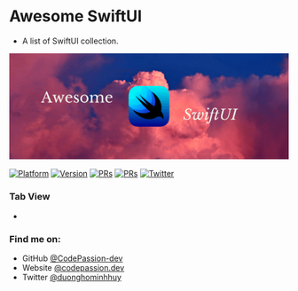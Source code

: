 # Awesome SwiftUI

- A list of SwiftUI collection. 

![Awesome SwiftUI](assets/banner.png)

[![Platform](https://img.shields.io/badge/platform-iOS%20%7C%20macOS%20%7C%20watchOS%20%7C%20tvOS-red.svg)](https://developer.apple.com/xcode/swiftui/)
[![Version](http://img.shields.io/badge/version-2.0-green.svg?style=flat)](https://github.com/CodePassion-dev/awesome-swiftui)
[![PRs](https://img.shields.io/badge/PRs-welcome-teal.svg)](https://github.com/CodePassion-dev/awesome-swiftui/pulls)
[![PRs](https://img.shields.io/badge/Website-codepassion.dev-yellow.svg)](ttps://codepassion.dev)
[![Twitter](https://img.shields.io/badge/twitter-@duonghominhhuy-blue.svg?style=flat)](http://twitter.com/duonghominhhuy)

### Tab View

- []() 

### Find me on:

- GitHub [@CodePassion-dev](https://github.com/orgs/CodePassion-dev)
- Website [@codepassion.dev](https://codepassion.dev)
- Twitter [@duonghominhhuy](https://twitter.com/duonghominhhuy)


